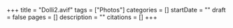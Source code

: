 +++
title = "Dolli2.avif"
tags = ["Photos"]
categories = []
startDate = ""
draft = false
pages = []
description = ""
citations = []
+++
